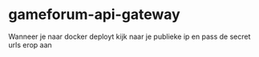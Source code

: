 # gameforum-api-gateway
Wanneer je naar docker deployt kijk naar je publieke ip en pass de secret urls erop aan
